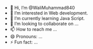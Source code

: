 - 👋 Hi, I’m @WaliMuhammad840
- 👀 I’m interested in Web development.
- 🌱 I’m currently learning Java Script.
- 💞️ I’m looking to collaborate on ...
- 📫 How to reach me ...
- 😄 Pronouns: ...
- ⚡ Fun fact: ...

<!---
WaliMuhammad840/WaliMuhammad840 is a ✨ special ✨ repository because its `README.md` (this file) appears on your GitHub profile.
You can click the Preview link to take a look at your changes.
--->
